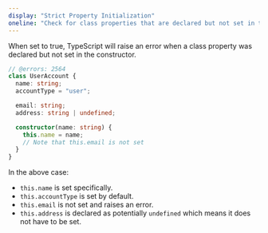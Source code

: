 ```yaml
---
display: "Strict Property Initialization"
oneline: "Check for class properties that are declared but not set in the constructor."
---
```


When set to true, TypeScript will raise an error when a class property was declared but not set in the constructor.

```ts twoslash
// @errors: 2564
class UserAccount {
  name: string;
  accountType = "user";

  email: string;
  address: string | undefined;

  constructor(name: string) {
    this.name = name;
    // Note that this.email is not set
  }
}
```

In the above case:

- `this.name` is set specifically.
- `this.accountType` is set by default.
- `this.email` is not set and raises an error.
- `this.address` is declared as potentially `undefined` which means it does not have to be set.
